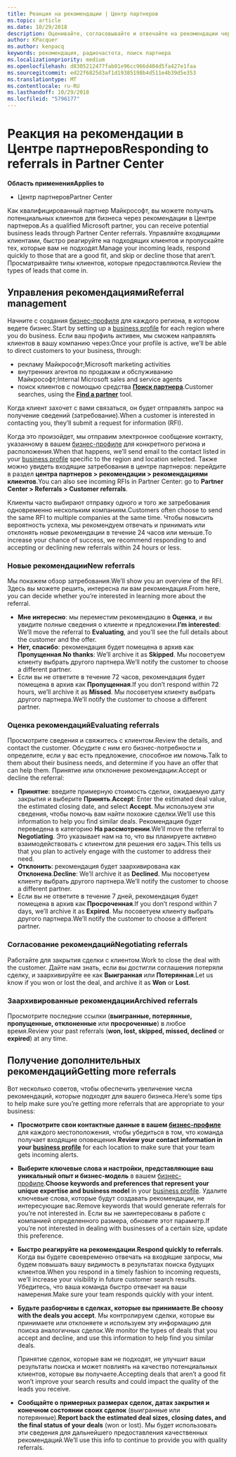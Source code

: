 ```yaml
---
title: Реакция на рекомендации | Центр партнеров
ms.topic: article
ms.date: 10/29/2018
description: Оценивайте, согласовывайте и отвечайте на рекомендации через Центр партнеров.
author: KPacquer
ms.author: kenpacq
keywords: рекомендация, радиочастота, поиск партнера
ms.localizationpriority: medium
ms.openlocfilehash: d8305212477fab01e96cc966d404d5fa427e1faa
ms.sourcegitcommit: ed22f6825d3af1d19385198b4d511e4b39d5e353
ms.translationtype: MT
ms.contentlocale: ru-RU
ms.lasthandoff: 10/29/2018
ms.locfileid: "5796177"
---
```

# <a name="responding-to-referrals-in-partner-center"></a><span data-ttu-id="0b26b-104">Реакция на рекомендации в Центре партнеров</span><span class="sxs-lookup"><span data-stu-id="0b26b-104">Responding to referrals in Partner Center</span></span>

**<span data-ttu-id="0b26b-105">Область применения</span><span class="sxs-lookup"><span data-stu-id="0b26b-105">Applies to</span></span>**

-  <span data-ttu-id="0b26b-106">Центр партнеров</span><span class="sxs-lookup"><span data-stu-id="0b26b-106">Partner Center</span></span>

<span data-ttu-id="0b26b-107">Как квалифицированный партнер Майкрософт, вы можете получать потенциальных клиентов для бизнеса через рекомендации в Центре партнеров.</span><span class="sxs-lookup"><span data-stu-id="0b26b-107">As a qualified Microsoft partner, you can receive potential business leads through Partner Center referrals.</span></span> <span data-ttu-id="0b26b-108">Управляйте входящими клиентами, быстро реагируйте на подходящих клиентов и пропускайте тех, которые вам не подходят.</span><span class="sxs-lookup"><span data-stu-id="0b26b-108">Manage your incoming leads, respond quickly to those that are a good fit, and skip or decline those that aren’t.</span></span> <span data-ttu-id="0b26b-109">Просматривайте типы клиентов, которые предоставляются.</span><span class="sxs-lookup"><span data-stu-id="0b26b-109">Review the types of leads that come in.</span></span> 

## <a name="referral-management"></a><span data-ttu-id="0b26b-110">Управления рекомендациями</span><span class="sxs-lookup"><span data-stu-id="0b26b-110">Referral management</span></span>

<span data-ttu-id="0b26b-111">Начните с создания [бизнес-профиля](create-a-marketing-profile.md) для каждого региона, в котором ведете бизнес.</span><span class="sxs-lookup"><span data-stu-id="0b26b-111">Start by setting up a [business profile](create-a-marketing-profile.md) for each region where you do business.</span></span> <span data-ttu-id="0b26b-112">Если ваш профиль активен, мы сможем направлять клиентов в вашу компанию через:</span><span class="sxs-lookup"><span data-stu-id="0b26b-112">Once your profile is active, we’ll be able to direct customers to your business, through:</span></span>

*  <span data-ttu-id="0b26b-113">рекламу Майкрософт;</span><span class="sxs-lookup"><span data-stu-id="0b26b-113">Microsoft marketing activities</span></span>
*  <span data-ttu-id="0b26b-114">внутренних агентов по продажам и обслуживанию Майкрософт;</span><span class="sxs-lookup"><span data-stu-id="0b26b-114">Internal Microsoft sales and service agents</span></span>
*  <span data-ttu-id="0b26b-115">поиск клиентов с помощью средства **[Поиск партнера](https://partnercenter.microsoft.com/pcv/search)**.</span><span class="sxs-lookup"><span data-stu-id="0b26b-115">Customer searches, using the **[Find a partner](https://partnercenter.microsoft.com/pcv/search)** tool.</span></span>

<span data-ttu-id="0b26b-116">Когда клиент захочет с вами связаться, он будет отправлять запрос на получение сведений (затребование).</span><span class="sxs-lookup"><span data-stu-id="0b26b-116">When a customer is interested in contacting you, they’ll submit a request for information (RFI).</span></span> 

<span data-ttu-id="0b26b-117">Когда это произойдет, мы отправим электронное сообщение контакту, указанному в вашем [бизнес-профиле](create-a-marketing-profile.md) для конкретного региона и расположения.</span><span class="sxs-lookup"><span data-stu-id="0b26b-117">When that happens, we’ll send email to the contact listed in your [business profile](create-a-marketing-profile.md) specific to the region and location selected.</span></span> <span data-ttu-id="0b26b-118">Также можно увидеть входящие затребования в центре партнеров: перейдите в раздел **центра партнеров > рекомендации > рекомендациями клиентов**.</span><span class="sxs-lookup"><span data-stu-id="0b26b-118">You can also see incoming RFIs in Partner Center: go to **Partner Center > Referrals > Customer referrals**.</span></span>

<span data-ttu-id="0b26b-119">Клиенты часто выбирают отправку одного и того же затребования одновременно нескольким компаниям.</span><span class="sxs-lookup"><span data-stu-id="0b26b-119">Customers often choose to send the same RFI to multiple companies at the same time.</span></span> <span data-ttu-id="0b26b-120">Чтобы повысить вероятность успеха, мы рекомендуем отвечать и принимать или отклонять новые рекомендации в течение 24 часов или меньше.</span><span class="sxs-lookup"><span data-stu-id="0b26b-120">To increase your chance of success, we recommend responding to and accepting or declining new referrals within 24 hours or less.</span></span>

### <a name="new-referrals"></a><span data-ttu-id="0b26b-121">Новые рекомендации</span><span class="sxs-lookup"><span data-stu-id="0b26b-121">New referrals</span></span>

<span data-ttu-id="0b26b-122">Мы покажем обзор затребования.</span><span class="sxs-lookup"><span data-stu-id="0b26b-122">We’ll show you an overview of the RFI.</span></span> <span data-ttu-id="0b26b-123">Здесь вы можете решить, интересна ли вам рекомендация.</span><span class="sxs-lookup"><span data-stu-id="0b26b-123">From here, you can decide whether you’re interested in learning more about the referral.</span></span> 

*  <span data-ttu-id="0b26b-124">**Мне интересно**: мы переместим рекомендацию в **Оценка**, и вы увидите полные сведения о клиенте и предложении.</span><span class="sxs-lookup"><span data-stu-id="0b26b-124">**I’m interested**: We’ll move the referral to **Evaluating**, and you’ll see the full details about the customer and the offer.</span></span> 
*  <span data-ttu-id="0b26b-125">**Нет, спасибо**: рекомендация будет помещена в архив как **Пропущенная**.</span><span class="sxs-lookup"><span data-stu-id="0b26b-125">**No thanks**: We’ll archive it as **Skipped**.</span></span> <span data-ttu-id="0b26b-126">Мы посоветуем клиенту выбрать другого партнера.</span><span class="sxs-lookup"><span data-stu-id="0b26b-126">We’ll notify the customer to choose a different partner.</span></span>
*  <span data-ttu-id="0b26b-127">Если вы не ответите в течение 72 часов, рекомендация будет помещена в архив как **Пропущенная**.</span><span class="sxs-lookup"><span data-stu-id="0b26b-127">If you don’t respond within 72 hours, we’ll archive it as **Missed**.</span></span> <span data-ttu-id="0b26b-128">Мы посоветуем клиенту выбрать другого партнера.</span><span class="sxs-lookup"><span data-stu-id="0b26b-128">We’ll notify the customer to choose a different partner.</span></span>

### <a name="evaluating-referrals"></a><span data-ttu-id="0b26b-129">Оценка рекомендаций</span><span class="sxs-lookup"><span data-stu-id="0b26b-129">Evaluating referrals</span></span>

<span data-ttu-id="0b26b-130">Просмотрите сведения и свяжитесь с клиентом.</span><span class="sxs-lookup"><span data-stu-id="0b26b-130">Review the details, and contact the customer.</span></span> <span data-ttu-id="0b26b-131">Обсудите с ним его бизнес-потребности и определите, если у вас есть предложение, способное им помочь.</span><span class="sxs-lookup"><span data-stu-id="0b26b-131">Talk to them about their business needs, and determine if you have an offer that can help them.</span></span> <span data-ttu-id="0b26b-132">Принятие или отклонение рекомендации:</span><span class="sxs-lookup"><span data-stu-id="0b26b-132">Accept or decline the referral:</span></span> 

*  <span data-ttu-id="0b26b-133">**Принятие**: введите примерную стоимость сделки, ожидаемую дату закрытия и выберите **Принять**.</span><span class="sxs-lookup"><span data-stu-id="0b26b-133">**Accept**: Enter the estimated deal value, the estimated closing date, and select **Accept**.</span></span> <span data-ttu-id="0b26b-134">Мы используем эти сведения, чтобы помочь вам найти похожие сделки.</span><span class="sxs-lookup"><span data-stu-id="0b26b-134">We’ll use this information to help you find similar deals.</span></span> <span data-ttu-id="0b26b-135">Рекомендация будет переведена в категорию **На рассмотрении**.</span><span class="sxs-lookup"><span data-stu-id="0b26b-135">We’ll move the referral to **Negotiating**.</span></span> <span data-ttu-id="0b26b-136">Это указывает нам на то, что вы планируете активно взаимодействовать с клиентом для решения его задач.</span><span class="sxs-lookup"><span data-stu-id="0b26b-136">This tells us that you plan to actively engage with the customer to address their need.</span></span>
*  <span data-ttu-id="0b26b-137">**Отклонить**: рекомендация будет заархивирована как **Отклонена**.</span><span class="sxs-lookup"><span data-stu-id="0b26b-137">**Decline**: We’ll archive it as **Declined**.</span></span> <span data-ttu-id="0b26b-138">Мы посоветуем клиенту выбрать другого партнера.</span><span class="sxs-lookup"><span data-stu-id="0b26b-138">We’ll notify the customer to choose a different partner.</span></span>
*  <span data-ttu-id="0b26b-139">Если вы не ответите в течение 7 дней, рекомендация будет помещена в архив как **Просроченная**.</span><span class="sxs-lookup"><span data-stu-id="0b26b-139">If you don’t respond within 7 days, we’ll archive it as **Expired**.</span></span> <span data-ttu-id="0b26b-140">Мы посоветуем клиенту выбрать другого партнера.</span><span class="sxs-lookup"><span data-stu-id="0b26b-140">We’ll notify the customer to choose a different partner.</span></span>

### <a name="negotiating-referrals"></a><span data-ttu-id="0b26b-141">Согласование рекомендаций</span><span class="sxs-lookup"><span data-stu-id="0b26b-141">Negotiating referrals</span></span>

<span data-ttu-id="0b26b-142">Работайте для закрытия сделки с клиентом.</span><span class="sxs-lookup"><span data-stu-id="0b26b-142">Work to close the deal with the customer.</span></span> <span data-ttu-id="0b26b-143">Дайте нам знать, если вы достигли соглашения потеряли сделку, и заархивируйте ее как **Выигранная** или **Потерянная**.</span><span class="sxs-lookup"><span data-stu-id="0b26b-143">Let us know if you won or lost the deal, and archive it as **Won** or **Lost**.</span></span> 

### <a name="archived-referrals"></a><span data-ttu-id="0b26b-144">Заархивированные рекомендации</span><span class="sxs-lookup"><span data-stu-id="0b26b-144">Archived referrals</span></span>

<span data-ttu-id="0b26b-145">Просмотрите последние ссылки (**выигранные, потерянные, пропущенные, отклоненные** или **просроченные**) в любое время.</span><span class="sxs-lookup"><span data-stu-id="0b26b-145">Review your past referrals (**won, lost, skipped, missed, declined** or **expired**) at any time.</span></span> 

## <a name="getting-more-referrals"></a><span data-ttu-id="0b26b-146">Получение дополнительных рекомендаций</span><span class="sxs-lookup"><span data-stu-id="0b26b-146">Getting more referrals</span></span>

<span data-ttu-id="0b26b-147">Вот несколько советов, чтобы обеспечить увеличение числа рекомендаций, которые подходят для вашего бизнеса.</span><span class="sxs-lookup"><span data-stu-id="0b26b-147">Here’s some tips to help make sure you’re getting more referrals that are appropriate to your business:</span></span>

*  <span data-ttu-id="0b26b-148">**Просмотрите свои контактные данные в вашем [бизнес-профиле](create-a-marketing-profile.md)** для каждого местоположения, чтобы убедиться в том, что команда получает входящие оповещения.</span><span class="sxs-lookup"><span data-stu-id="0b26b-148">**Review your contact information in your [business profile](create-a-marketing-profile.md)** for each location to make sure that your team gets incoming alerts.</span></span>

*  <span data-ttu-id="0b26b-149">**Выберите ключевые слова и настройки, представляющие ваш уникальный опыт и бизнес-модель** в вашем [бизнес-профиле](create-a-marketing-profile.md).</span><span class="sxs-lookup"><span data-stu-id="0b26b-149">**Choose keywords and preferences that represent your unique expertise and business model** in your [business profile](create-a-marketing-profile.md).</span></span> <span data-ttu-id="0b26b-150">Удалите ключевые слова, которые будут создавать рекомендации, не интересующие вас.</span><span class="sxs-lookup"><span data-stu-id="0b26b-150">Remove keywords that would generate referrals for you’re not interested in.</span></span> <span data-ttu-id="0b26b-151">Если вы не заинтересованы в работе с компанией определенного размера, обновите этот параметр.</span><span class="sxs-lookup"><span data-stu-id="0b26b-151">If you’re not interested in dealing with businesses of a certain size, update this preference.</span></span>

*  <span data-ttu-id="0b26b-152">**Быстро реагируйте на рекомендации**.</span><span class="sxs-lookup"><span data-stu-id="0b26b-152">**Respond quickly to referrals**.</span></span> <span data-ttu-id="0b26b-153">Когда вы будете своевременно отвечать на входящие запросы, мы будем повышать вашу видимость в результатах поиска будущих клиентов.</span><span class="sxs-lookup"><span data-stu-id="0b26b-153">When you respond in a timely fashion to incoming requests, we’ll increase your visibility in future customer search results.</span></span> <span data-ttu-id="0b26b-154">Убедитесь, что ваша команда быстро отвечает на ваши намерения.</span><span class="sxs-lookup"><span data-stu-id="0b26b-154">Make sure your team responds quickly with your intent.</span></span>

*  <span data-ttu-id="0b26b-155">**Будьте разборчивы в сделках, которые вы принимаете**.</span><span class="sxs-lookup"><span data-stu-id="0b26b-155">**Be choosy with the deals you accept**.</span></span> <span data-ttu-id="0b26b-156">Мы контролируем сделки, которые вы принимаете или отклоняете и используем эту информацию для поиска аналогичных сделок.</span><span class="sxs-lookup"><span data-stu-id="0b26b-156">We monitor the types of deals that you accept and decline, and use this information to help find you similar deals.</span></span> 

   <span data-ttu-id="0b26b-157">Принятие сделок, которые вам не подходят, не улучшит ваши результаты поиска и может повлиять на качество потенциальных клиентов, которые вы получаете.</span><span class="sxs-lookup"><span data-stu-id="0b26b-157">Accepting deals that aren’t a good fit won’t improve your search results and could impact the quality of the leads you receive.</span></span>

*  <span data-ttu-id="0b26b-158">**Сообщайте о примерных размерах сделок, датах закрытия и конечном состоянии своих сделок** (выигранные или потерянные).</span><span class="sxs-lookup"><span data-stu-id="0b26b-158">**Report back the estimated deal sizes, closing dates, and the final status of your deals** (won or lost).</span></span> <span data-ttu-id="0b26b-159">Мы будет использовать эти сведения для дальнейшего предоставления качественных рекомендаций.</span><span class="sxs-lookup"><span data-stu-id="0b26b-159">We’ll use this info to continue to provide you with quality referrals.</span></span>
